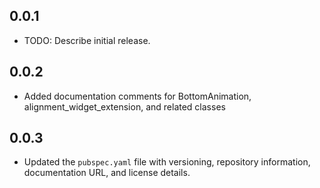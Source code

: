 ## 0.0.1

* TODO: Describe initial release.

## 0.0.2

* Added documentation comments for BottomAnimation, alignment_widget_extension, and related classes

## 0.0.3

* Updated the `pubspec.yaml` file with versioning, repository information, documentation URL, and license details.
